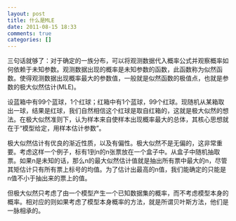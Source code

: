 ```yaml
---
layout: post
title: 什么是MLE
date: 2011-08-15 18:33
comments: true
categories: []
---
```

三句话就够了：对于确定的一族分布，可以将观测数据代入概率公式并观察概率如何依赖于未知参数。观测数据出现的概率是未知参数的函数，此函数称为似然函数。使得观测数据出现概率最大的参数值，一般就是似然函数的极值点，也就是参数的极大似然估计(MLE)。

设蓝箱中有99个蓝球，1个红球；红箱中有1个蓝球，99个红球。现随机从某箱取出一球，结果是红球，我们自然相信这个红球是取自红箱的，这就是极大似然的想法。在极大似然准则下，认为样本来自使样本出现概率最大的总体，其核心思想就在于“模型给定，用样本估计参数”。

极大似然估计有优良的渐近性质，以及有偏性。极大似然不是无偏的，这非常重要。考虑这样一个例子，标有1到n的n张票放在一个盒子中。从盒子中随机抽取票。如果n是未知的话，那么n的最大似然估计值就是抽出所有票中最大的n，尽管其矩估计只有所有票上标号的均值。为了估计出最高的n值，我们能确定的只能是n值不小于抽出来的票上的值。

但极大似然只考虑了由一个模型产生一个已知数据集的概率，而不考虑模型本身的概率。相对应的则如果考虑了模型本身概率的方法，就是所谓贝叶斯方法，他们是一脉相承的。
